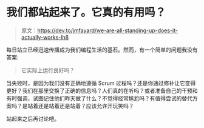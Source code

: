 # 我们都站起来了。它真的有用吗？

> 原文：<https://dev.to/jmfayard/we-are-all-standing-up-does-it-actually-works-lh8>

每日站立已经迅速传播成为我们编程生活的基石。然而，有一个简单的问题我没有答案:

> 它实际上运行良好吗？

当失败时，是因为我们没有正确地遵循 Scrum 过程吗？还是你通过修补让它变得更好？我们在那里交换了正确的信息吗？人们真的在听吗？或者准备自己的干预和有时强调，试图记住他们昨天做了什么？不觉得经常尴尬吗？有值得尝试的替代方案吗？是站着还是站着还是站着？应该允许开玩笑吗？

站起来之后再讨论吧。